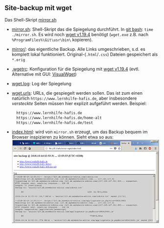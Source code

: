 ## Site-backup mit wget ##
Das Shell-Skript [mirror.sh](mirror.sh)
* [mirror.sh](mirror.sh): Shell-Skript das die Spiegelung durchführt. In [git bash](https://gitforwindows.org/index.html): `time ./mirror.sh`. Es wird noch [wget v1.19.4](https://eternallybored.org/misc/wget) benötigt (`wget.exe` z.B. nach `%ProgramFiles%\Git\usr\bin\` kopieren).
* [mirror/](mirror/): das eigentliche Backup. Alle Links umgeschrieben, s.d. es komplett lokal funktioniert. Original-(`.html`/`.css`) Dateien gespeichert als `*.orig`
* [.wgetrc](.wgetrc): Konfiguration für die Spiegelung mit [wget v1.19.4](https://eternallybored.org/misc/wget) (evtl. Alternative mit GUI: [VisualWget](https://sites.google.com/site/visualwget))
* [wget.log](wget.log): Log der Spiegelung
* [wget.urls](wget.urls): URLs, die gespiegelt werden sollen. Das ist zum einen natürlich `https://www.lernhilfe-hafis.de`, aber insbesondere *versteckte* Seiten müssen hier explizit aufgeführt werden. Beispiel:
	
		https://www.lernhilfe-hafis.de
		https://www.lernhilfe-hafis.de/home-alt
		https://www.lernhilfe-hafis.de/test
	
 * [index.html](index.html): wird von `mirror.sh` erzeugt, um das Backup bequem im Browser inspizieren zu können. Sieht etwa so aus: ![screenshot-mirror-index.png](/i/screenshot-mirror-index.png)
